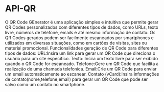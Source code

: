 # API-QR
O QR Code GEnerator é uma aplicação simples e intuitiva que permite gerar QR Codes personalizados com diferentes tipos de dados, como URLs, texto livre, números de telefone, emails e até mesmo informação de contato. Os QR Codes gerados podem ser facilmente escaneados por smartphones e utilizados em diversas situações, como em cartões de visitas, sites ou material promocional. 
Funcionalidades geração de QR Code para diferentes tipos de dados:
URL:Insira um link para gerar um QR Code que direciona o usuário para um site especifíco. Texto: Insira um texto livre para ser exibido quando o QR Code for escaneado. Telefone:Gere um QR Code que facilita a realização de uma chamada telefonica. Email:Crie um QR Code para enviar um email automaticamente ao escanear. Contato (vCard):Insira informações de contato(nome,telefone,email) para gerar um QR Code que pode ser salvo como um contato no smartphone.
